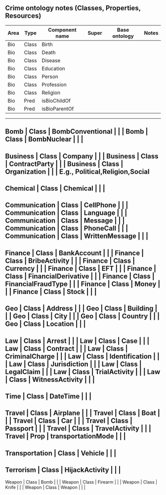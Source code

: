 ## Crime ontology notes (Classes, Properties, Resources)

Area           | Type  | Component name      | Super | Base ontology | Notes
-------------- | ----- | ------------------- | ----- | ------------- | -----
Bio            | Class | Birth               | | |
Bio            | Class | Death               | | |
Bio            | Class | Disease             | | |
Bio            | Class | Education           | | |
Bio            | Class | Person              | | |
Bio            | Class | Profession          | | |
Bio            | Class | Religion            | | |
Bio            | Pred  | isBioChildOf        | | |
Bio            | Pred  | isBioParentOf       | | |
---
Bomb           | Class | BombConventional    | | |
Bomb           | Class | BombNuclear         | | |
---
Business       | Class | Company             | | |
Business       | Class | ContractParty       | | |
Business       | Class | Organization        | | | E.g., Political,Religion,Social
---
Chemical       | Class | Chemical            | | |
---
Communication  | Class | CellPhone           | | | 
Communication  | Class | Language            | | |
Communication  | Class | Message             | | |
Communication  | Class | PhoneCall           | | |
Communication  | Class | WrittenMessage      | | |
---
Finance        | Class | BankAccount         | | |
Finance        | Class | BribeActivity       | | |
Finance        | Class | Currency            | | |
Finance        | Class | EFT                 | | |
Finance        | Class | FinancialDerivative | | |
Finance        | Class | FinancialFraudType  | | |
Finance        | Class | Money               | | |
Finance        | Class | Stock               | | |
---
Geo            | Class | Address             | | |
Geo            | Class | Building            | | |
Geo            | Class | City                | | |
Geo            | Class | Country             | | |
Geo            | Class | Location            | | |
---
Law            | Class | Arrest              | | |
Law            | Class | Case                | | |
Law            | Class | Contract            | | |
Law            | Class | CriminalCharge      | | |
Law            | Class | Identification      | | |
Law            | Class | Jurisdiction        | | |
Law            | Class | LegalClaim          | | | 
Law            | Class | TrialActivity       | | |
Law            | Class | WitnessActivity     | | |
---
Time           | Class | DateTime            | | |
---
Travel         | Class | Airplane            | | |
Travel         | Class | Boat                | | |
Travel         | Class | Car                 | | |
Travel         | Class | Passport            | | |
Travel         | Class | TravelActivity      | | |
Travel         | Prop  | transportationMode  | | |
---
Transportation | Class | Vehicle             | | |
---
Terrorism      | Class | HijackActivity      | | |
---
Weapon         | Class | Bomb                | | |
Weapon         | Class | Firearm             | | |
Weapon         | Class | Knife               | | |
Weapon         | Class | Weapon              | | |

